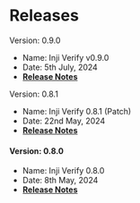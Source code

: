 # Releases

Version: 0.9.0

* Name: Inji Verify v0.9.0
* Date: 5th July, 2024
* [**Release Notes**](https://docs.mosip.io/inji/inji-verify/releases/version-0.9.0)

Version: 0.8.1

* Name: Inji Verify 0.8.1 (Patch)
* Date: 22nd May, 2024
* [**Release Notes**](version-0.8.1.md)

#### Version: 0.8.0

* Name: Inji Verify 0.8.0
* Date: 8th May, 2024
* [**Release Notes**](release-notes/)
